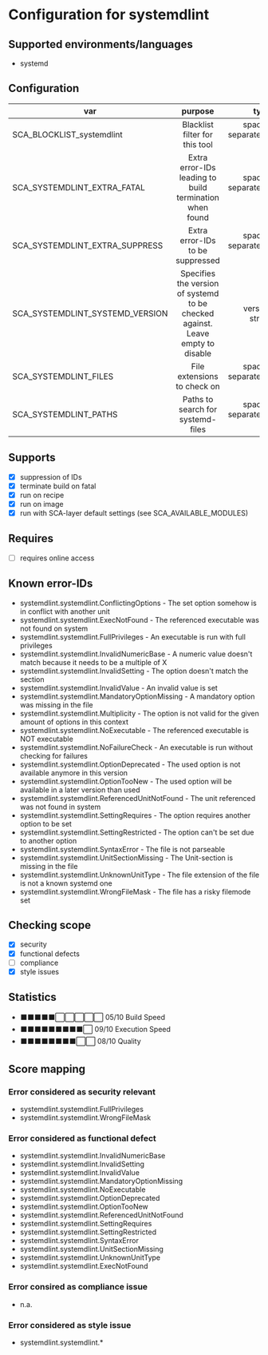 # Configuration for systemdlint

## Supported environments/languages

* systemd

## Configuration

| var | purpose | type | default |
| ------------- |:-------------:| -----:| -----:
| SCA_BLOCKLIST_systemdlint | Blacklist filter for this tool | space-separated-list | ""
| SCA_SYSTEMDLINT_EXTRA_FATAL | Extra error-IDs leading to build termination when found | space-separated-list | "":
| SCA_SYSTEMDLINT_EXTRA_SUPPRESS | Extra error-IDs to be suppressed | space-separated-list | ""
| SCA_SYSTEMDLINT_SYSTEMD_VERSION | Specifies the version of systemd to be checked against. Leave empty to disable | version string | ""
| SCA_SYSTEMDLINT_FILES | File extensions to check on | space-separated-list | ".automount .conf .link .mount .network .path .service .slice .socket .swap .target .timer"
| SCA_SYSTEMDLINT_PATHS | Paths to search for systemd-files | space-separated-list | \${SCA_SOURCES_DIR}/\${sysconfdir}/systemd \${SCA_SOURCES_DIR}/\${libdir}/systemd \${SCA_SOURCES_DIR}/run/systemd

## Supports

* [x] suppression of IDs
* [x] terminate build on fatal
* [x] run on recipe
* [x] run on image
* [x] run with SCA-layer default settings (see SCA_AVAILABLE_MODULES)

## Requires

* [ ] requires online access

## Known error-IDs

* systemdlint.systemdlint.ConflictingOptions - The set option somehow is in conflict with another unit
* systemdlint.systemdlint.ExecNotFound - The referenced executable was not found on system
* systemdlint.systemdlint.FullPrivileges - An executable is run with full privileges
* systemdlint.systemdlint.InvalidNumericBase - A numeric value doesn't match because it needs to be a multiple of X
* systemdlint.systemdlint.InvalidSetting - The option doesn't match the section
* systemdlint.systemdlint.InvalidValue - An invalid value is set
* systemdlint.systemdlint.MandatoryOptionMissing - A mandatory option was missing in the file
* systemdlint.systemdlint.Multiplicity - The option is not valid for the given amount of options in this context
* systemdlint.systemdlint.NoExecutable - The referenced executable is NOT executable
* systemdlint.systemdlint.NoFailureCheck - An executable is run without checking for failures
* systemdlint.systemdlint.OptionDeprecated - The used option is not available anymore in this version
* systemdlint.systemdlint.OptionTooNew - The used option will be available in a later version than used
* systemdlint.systemdlint.ReferencedUnitNotFound - The unit referenced was not found in system
* systemdlint.systemdlint.SettingRequires - The option requires another option to be set
* systemdlint.systemdlint.SettingRestricted - The option can't be set due to another option
* systemdlint.systemdlint.SyntaxError - The file is not parseable
* systemdlint.systemdlint.UnitSectionMissing - The Unit-section is missing in the file
* systemdlint.systemdlint.UnknownUnitType - The file extension of the file is not a known systemd one
* systemdlint.systemdlint.WrongFileMask - The file has a risky filemode set

## Checking scope

* [x] security
* [x] functional defects
* [ ] compliance
* [x] style issues

## Statistics

* ⬛⬛⬛⬛⬛⬜⬜⬜⬜⬜ 05/10 Build Speed
* ⬛⬛⬛⬛⬛⬛⬛⬛⬛⬜ 09/10 Execution Speed
* ⬛⬛⬛⬛⬛⬛⬛⬛⬜⬜ 08/10 Quality

## Score mapping

### Error considered as security relevant

* systemdlint.systemdlint.FullPrivileges
* systemdlint.systemdlint.WrongFileMask

### Error considered as functional defect

* systemdlint.systemdlint.InvalidNumericBase
* systemdlint.systemdlint.InvalidSetting
* systemdlint.systemdlint.InvalidValue
* systemdlint.systemdlint.MandatoryOptionMissing
* systemdlint.systemdlint.NoExecutable
* systemdlint.systemdlint.OptionDeprecated
* systemdlint.systemdlint.OptionTooNew
* systemdlint.systemdlint.ReferencedUnitNotFound
* systemdlint.systemdlint.SettingRequires
* systemdlint.systemdlint.SettingRestricted
* systemdlint.systemdlint.SyntaxError
* systemdlint.systemdlint.UnitSectionMissing
* systemdlint.systemdlint.UnknownUnitType
* systemdlint.systemdlint.ExecNotFound

### Error consired as compliance issue

* n.a.

### Error considered as style issue

* systemdlint.systemdlint.*
